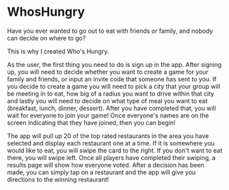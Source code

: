 # WhosHungry

Have you ever wanted to go out to eat with friends or family, and nobody can decide on where to go? 

This is why I created Who's Hungry.  

As the user, the first thing you need to do is sign up in the app.  After signing up, you will need to decide whether you want to create a game for your family and friends, or input an invite code that someone has sent to you.  If you decide to create a game you will need to pick a city that your group will be meeting in to eat, how big of a radius you want to drive within that city and lastly you will need to decide on what type of meal you want to eat (breakfast, lunch, dinner, dessert).  After you have completed that, you will wait for everyone to join your game! Once everyone's names are on the screen indicating that they have joined, then you can begin!

The app will pull up 20 of the top rated restaurants in the area you have selected and display each restaurant one at a time.  If it is somewhere you would like to eat, you will swipe the card to the right.  If you don't want to eat there, you will swipe left.  Once all players have completed their swiping, a results page will show how everyone voted.  After a decision has been made, you can simply tap on a restaurant and the app will give you directions to the winning restaurant!
